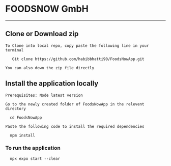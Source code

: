 FOODSNOW GmbH<a name="TOP"></a>
===================

- - - - 
## Clone or Download zip ##

    To Clone into local repo, copy paste the following line in your terminal
      
       Git clone https://github.com/habibbhatti90/FoodsNowApp.git
      
    You can also down the zip file directly

## Install the application locally ##

    Prerequisites: Node latest version

    Go to the newly created folder of FoodsNowApp in the relevent directory
      
      cd FoodsNowApp
      
    Paste the following code to install the required dependencies 
    
      npm install
      
### To run the application ###
    
      npx expo start --clear
      
      
